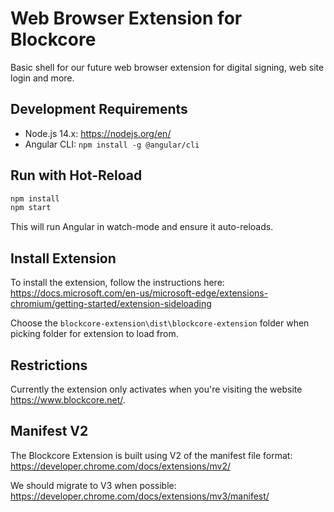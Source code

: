 # Web Browser Extension for Blockcore

Basic shell for our future web browser extension for digital signing, web site login and more.


## Development Requirements

- Node.js 14.x: https://nodejs.org/en/
- Angular CLI: `npm install -g @angular/cli`


## Run with Hot-Reload

```sh
npm install
npm start
```

This will run Angular in watch-mode and ensure it auto-reloads.

## Install Extension

To install the extension, follow the instructions here: https://docs.microsoft.com/en-us/microsoft-edge/extensions-chromium/getting-started/extension-sideloading

Choose the `blockcore-extension\dist\blockcore-extension` folder when picking folder for extension to load from.

## Restrictions

Currently the extension only activates when you're visiting the website https://www.blockcore.net/.

## Manifest V2

The Blockcore Extension is built using V2 of the manifest file format: https://developer.chrome.com/docs/extensions/mv2/

We should migrate to V3 when possible: https://developer.chrome.com/docs/extensions/mv3/manifest/
